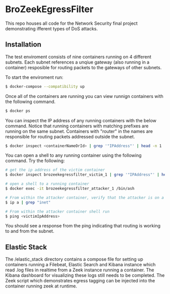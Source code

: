 # BroZeekEgressFilter

This repo houses all code for the Network Security final project demonstrating ifferent types of DoS attacks. 

## Installation

The test enviroment consists of nine containers running on 4 different subnets. Each subnet references a unqiue gateway (also running in a container) resposible for routing packets to the gateways of other subnets. 

To start the enviroment run:

```bash
$ docker-compose --compatibility up 
```

Once all of the containers are running you can view runnign containers with the following command. 

```bash 
$ docker ps
````

You can inspect the IP address of any running containers with the below command. Notice that running containers with matching prefixes are running on the same subnet. Containers with "router" in the names are responsible for routing packets addressed outside the subnet. 

```bash
$ docker inspect <containerNameOrId> | grep '"IPAddress"' | head -n 1
```

You can open a shell to any running container using the following command. Try the following:

```bash
# get the ip address of the victim container
$ docker inspect brozeekegressfilter_victim_1 | grep '"IPAddress"' | head -n 1

# open a shell to a running container
$ docker exec -it brozeekegressfilter_attacker_1 /bin/ash

# From within the attacker container, verify that the attacker is on a subnet outside the victim container
$ ip a | grep "inet"

# From within the attacker container shell run
$ ping <victimIpAddress>
```

You should see a response from the ping indicating that routing is working to and from the subnet. 

## Elastic Stack

The /elastic_stack directory contains a compose file for setting up containers running a Filebeat, Elastic Search and Kibana instance which read .log files in realtime from a Zeek instance running a container. The Kibana dashboard for visualizing these logs still needs to be completed. The Zeek script which demonstrates egress tagging can be injected into the container running zeek at runtime. 
